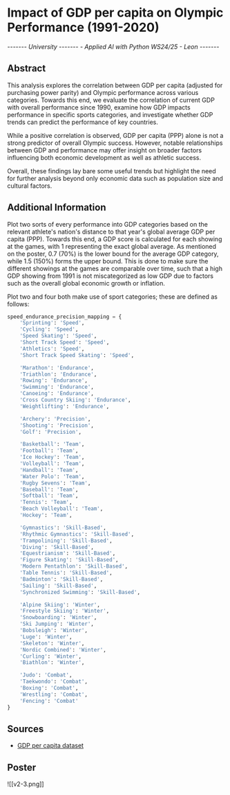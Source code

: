 # Impact of GDP per capita on Olympic Performance (1991-2020)
*------- University ------- - Applied AI with Python WS24/25 - Leon -------*

## Abstract
This analysis explores the correlation between GDP per capita (adjusted for purchasing power parity) and Olympic performance across various categories. Towards this end, we evaluate the correlation of current GDP with overall performance since 1990, examine how GDP impacts performance in specific sports categories, and investigate whether GDP trends can predict the performance of key countries.

While a positive correlation is observed, GDP per capita (PPP) alone is not a strong predictor of overall Olympic success. However, notable relationships between GDP and performance may offer insight on broader factors influencing both economic development as well as athletic success.

Overall, these findings lay bare some useful trends but highlight the need for further analysis beyond only economic data such as population size and cultural factors.
## Additional Information
Plot two sorts of every performance into GDP categories based on the relevant athlete's nation's distance to that year's global average GDP per capita (PPP). Towards this end, a GDP score is calculated for each showing at the games, with 1 representing the exact global average. As mentioned on the poster, 0.7 (70%) is the lower bound for the average GDP category, while 1.5 (150%) forms the upper bound. This is done to make sure the different showings at the games are comparable over time, such that a high GDP showing from 1991 is not miscategorized as low GDP due to factors such as the overall global economic growth or inflation.

Plot two and four both make use of sport categories; these are defined as follows:
```python
speed_endurance_precision_mapping = {
    'Sprinting': 'Speed',
    'Cycling': 'Speed',
    'Speed Skating': 'Speed',
    'Short Track Speed': 'Speed',
    'Athletics': 'Speed',
    'Short Track Speed Skating': 'Speed',

    'Marathon': 'Endurance',
    'Triathlon': 'Endurance',
    'Rowing': 'Endurance',
    'Swimming': 'Endurance',
    'Canoeing': 'Endurance',
    'Cross Country Skiing': 'Endurance',
    'Weightlifting': 'Endurance',

    'Archery': 'Precision',
    'Shooting': 'Precision',
    'Golf': 'Precision',

    'Basketball': 'Team',
    'Football': 'Team',
    'Ice Hockey': 'Team',
    'Volleyball': 'Team',
    'Handball': 'Team',
    'Water Polo': 'Team',
    'Rugby Sevens': 'Team',
    'Baseball': 'Team',
    'Softball': 'Team',
    'Tennis': 'Team',
    'Beach Volleyball': 'Team',
    'Hockey': 'Team',

    'Gymnastics': 'Skill-Based',
    'Rhythmic Gymnastics': 'Skill-Based',
    'Trampolining': 'Skill-Based',
    'Diving': 'Skill-Based',
    'Equestrianism': 'Skill-Based',
    'Figure Skating': 'Skill-Based',
    'Modern Pentathlon': 'Skill-Based',
    'Table Tennis': 'Skill-Based',
    'Badminton': 'Skill-Based',
    'Sailing': 'Skill-Based',
    'Synchronized Swimming': 'Skill-Based',

    'Alpine Skiing': 'Winter',
    'Freestyle Skiing': 'Winter',
    'Snowboarding': 'Winter',
    'Ski Jumping': 'Winter',
    'Bobsleigh': 'Winter',
    'Luge': 'Winter',
    'Skeleton': 'Winter',
    'Nordic Combined': 'Winter',
    'Curling': 'Winter',
    'Biathlon': 'Winter',

    'Judo': 'Combat',
    'Taekwondo': 'Combat',
    'Boxing': 'Combat',
    'Wrestling': 'Combat',
    'Fencing': 'Combat'
}
```
## Sources
- [GDP per capita dataset](https://www.kaggle.com/datasets/nitishabharathi/gdp-per-capita-all-countries)
## Poster
![[v2-3.png]]